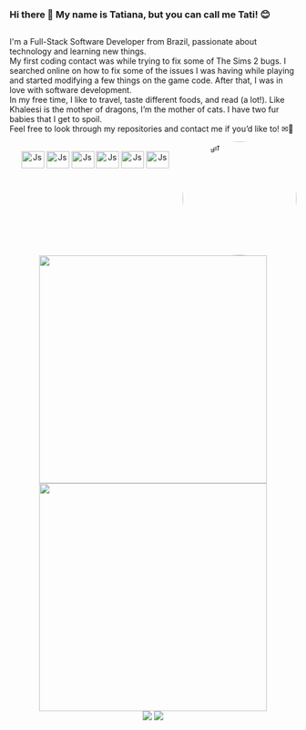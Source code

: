 ### Hi there 👋 My name is Tatiana, but you can call me Tati! 😊
##

<div>
    <p> 
        I'm a Full-Stack Software Developer from Brazil, passionate about technology and learning new things. <br>
        My first coding contact was while trying to fix some of The Sims 2 bugs. I searched online on how to fix some of the issues I was having while playing and started modifying a few things on the game code. After that, I was in love with software development. <br>
        In my free time, I like to travel, taste different foods, and read (a lot!). Like Khaleesi is the mother of dragons, I’m the mother of cats. I have two fur babies that I get to spoil. <br>
        Feel free to look through my repositories and contact me if you’d like to! ✉📱<br>
    </p>
    <img align="right" alt="Tati-gif" height="200" style="border-radius:50%" src="https://c.tenor.com/AQlpUJG-JwsAAAAC/dracrys-cat.gif"/>
</div>

<div style="display: inline_block" align="center"><br>
    <img align="center" alt="Js" height="30" width="40" src="https://cdn.jsdelivr.net/gh/devicons/devicon/icons/javascript/javascript-original.svg" />          
    <img align="center" alt="Js" height="30" width="40" src="https://cdn.jsdelivr.net/gh/devicons/devicon/icons/html5/html5-original.svg" />
    <img align="center" alt="Js" height="30" width="40" src="https://cdn.jsdelivr.net/gh/devicons/devicon/icons/css3/css3-original.svg" />          
    <img align="center" alt="Js" height="30" width="40" src="https://cdn.jsdelivr.net/gh/devicons/devicon/icons/react/react-original.svg" />
    <img align="center" alt="Js" height="30" width="40" src="https://cdn.jsdelivr.net/gh/devicons/devicon/icons/postgresql/postgresql-original.svg" />
    <img align="center" alt="Js" height="30" width="40" src="https://cdn.jsdelivr.net/gh/devicons/devicon/icons/nodejs/nodejs-plain-wordmark.svg" />

</div>

  ##

<br><br><br><br>

<div align="center">
  <a href="https://github.com/tatimattos93"><img width="400" src="https://github-readme-stats.vercel.app/api?username=tatimattos93&show_icons=true&theme=react&include_all_commits=true&count_private=true"/></a>
  <a href="https://github.com/tatimattos93"><img width="400" src="https://github-readme-stats.vercel.app/api/top-langs/?username=tatimattos93&layout=compact&langs_count=7&theme=react"/></a>
</div>

<div align="center">
  <a href="https://www.linkedin.com/in/tatianaomalvares/" target="_blank"><img src="https://img.shields.io/badge/-LinkedIn-%230077B5?style=for-the-badge&logo=linkedin&logoColor=white" target="_blank"></a>
  <a href="mailto:mattostatiana3@gmail.com"><img src="https://img.shields.io/badge/Gmail-D14836?style=for-the-badge&logo=gmail&logoColor=white" target="_blank"></a>
</div>
          
          
          
